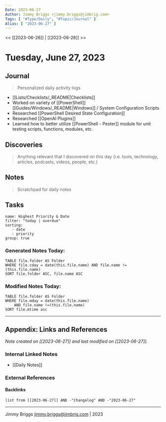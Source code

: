 ```yaml
---
Date: 2023-06-27
Author: Jimmy Briggs <jimmy.briggs@jimbrig.com>
Tags: [ "#Type/Daily", "#Topic/Journal" ]
Alias: [ "2023-06-27" ]
---
```


<< [[2023-06-26]] | [[2023-06-28]] >>

# Tuesday, June 27, 2023

## Journal

> Personalized daily activity logs

- [[Lists/Checklists/_README|Checklists]]
- Worked on variety of [[PowerShell]] [[Guides/Windows/_README|Windows]] / System Configuration Scripts
- Researched [[PowerShell Desired State Configuration]]
- Researched [[OpenAI Plugins]]
- Learned how to better utilize [[PowerShell - Pester]] module for unit testing scripts, functions, modules, etc.

## Discoveries

> Anything relevant that I discovered on this day (i.e. tools, technology, articles, podcasts, videos, people, etc.)

## Notes

> Scratchpad for daily notes

## Tasks

```todoist
name: Highest Priority & Date
filter: "today | overdue"
sorting: 
   - date
   - priority
group: true
```


### Generated Notes Today:

```dataview
TABLE file.folder AS Folder 
WHERE file.cday = date(this.file.name) AND file.name !=(this.file.name) 
SORT file.folder ASC, file.name ASC
```

### Modified Notes Today:

```dataview
TABLE file.folder AS Folder
WHERE file.mday = date(this.file.name) 
	AND file.name !=(this.file.name)
SORT file.mtime asc
```

***

## Appendix: Links and References

*Note created on [[2023-06-27]] and last modified on [[2023-06-27]].*

### Internal Linked Notes

- [[Daily Notes]]

### External References

#### Backlinks

```dataview
list from [[2023-06-27]] AND -"Changelog" AND -"2023-06-27"
```


***

Jimmy Briggs <jimmy.briggs@jimbrig.com> | 2023